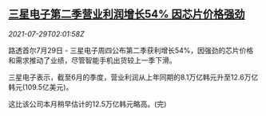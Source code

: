 <!--1627525863000-->
[三星电子第二季营业利润增长54% 因芯片价格强劲](https://cn.reuters.com/article/samsung-q2-profit-chip-0729-idCNKBS2EZ053)
------

<div><i>2021-07-29T02:01:58Z</i></div><p>路透首尔7月29日 - 三星电子周四公布第二季获利增长54%，因强劲的芯片价格和需求推动了业绩，尽管智能手机出货较上一季下滑。</p><p>三星电子表示，截至6月的季度，营业利润从上年同期的8.1万亿韩元升至12.6万亿韩元(109.5亿美元)。</p><p>这比该公司本月稍早估计的12.5万亿韩元略高。(完)</p>

